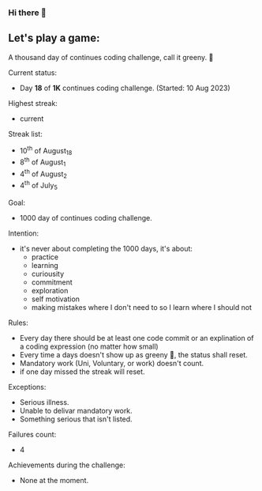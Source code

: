 ### Hi there 👋

## Let's play a game:

A thousand day of continues coding challenge, call it greeny. 🍃

Current status:
 - Day **18** of **1K** continues coding challenge. (Started: 10 Aug 2023)

Highest streak:
 - current

Streak list:
 - 10<sup>th</sup> of August<sub>18</sub>
 - 8<sup>th</sup> of August<sub>1</sub>
 - 4<sup>th</sup> of August<sub>2</sub>
 - 4<sup>th</sup> of July<sub>5</sub>

Goal:
 - 1000 day of continues coding challenge.

Intention:
 - it's never about completing the 1000 days, it's about:
   - practice
   - learning
   - curiousity
   - commitment
   - exploration
   - self motivation
   - making mistakes where I don't need to so I learn where I should not

Rules:
 - Every day there should be at least one code commit or an explination of a coding expression (no matter how small)
 - Every time a days doesn't show up as greeny 🍃, the status shall reset.
 - Mandatory work (Uni, Voluntary, or work) doesn't count.
 - if one day missed the streak will reset.

Exceptions:
 - Serious illness.
 - Unable to delivar mandatory work.
 - Something serious that isn't listed.

Failures count:
 - 4

Achievements during the challenge:
 - None at the moment.

<!---
Don't ask about the name I've tried 😒

Special earnings from my university:

Earned two of those though...
![badge]

[badge]: https://custom-icon-badges.herokuapp.com/badge/ADS&AI-1x-orange.svg?logo=goldmedal
-->

<!-- Originals...
**prof-xed/prof-xed** is a ✨ _special_ ✨ repository because its `README.md` (this file) appears on your GitHub profile.

Here are some ideas to get you started:

- 🔭 I’m currently working on ...
- 🌱 I’m currently learning ...
- 👯 I’m looking to collaborate on ...
- 🤔 I’m looking for help with ...
- 💬 Ask me about ...
- 📫 How to reach me: ...
- 😄 Pronouns: ...
- ⚡ Fun fact: ...
-->
